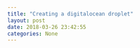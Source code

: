 ```yaml
---
title: "Creating a digitalocean droplet"
layout: post
date: 2018-03-26 23:42:55
categories: None
---
```

